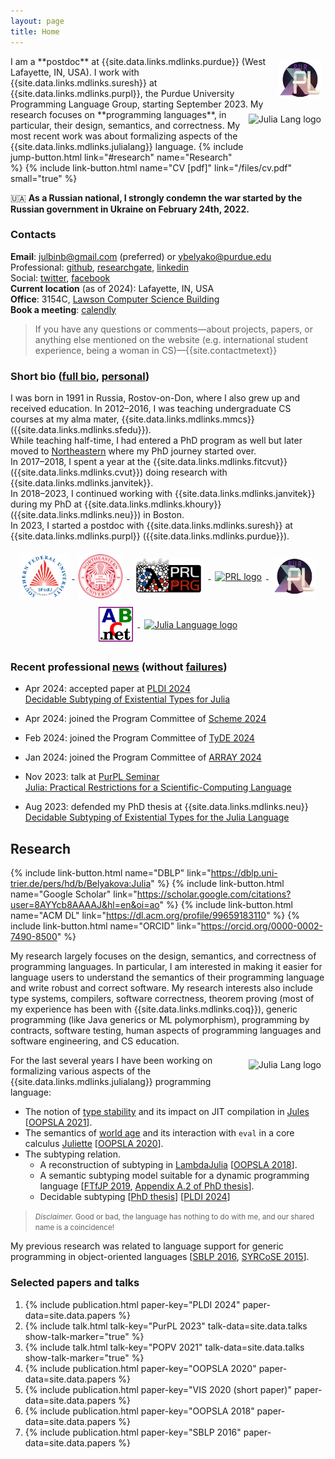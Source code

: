 ```yaml
---
layout: page
title: Home
---
```


<a href="{{site.data.links.places.purpl.link}}" target="_blank">
  <img src="img/purpl.webp" alt="PurPL logo"
    style="height: 60px; float: right; margin: 0.5em; vertical-align: middle; display: inline-block"/>
</a>
I am a **postdoc** at {{site.data.links.mdlinks.purdue}} (West Lafayette, IN, USA).
I work with {{site.data.links.mdlinks.suresh}}
at {{site.data.links.mdlinks.purpl}}, the Purdue University Programming Language Group,
starting September 2023.

<a href="{{site.data.links.websites.julialang.link}}" target="_blank">
  <img src="img/julia-logo.svg" alt="Julia Lang logo"
    style="height: 60px; float: right; margin: 0.5em; vertical-align: middle; display: inline-block"/>
</a>
My research focuses on **programming languages**, in particular,
their design, semantics, and correctness.
My most recent work was about formalizing aspects of
the {{site.data.links.mdlinks.julialang}} language.  
{% include jump-button.html link="#research" name="Research" %}
{% include link-button.html name="CV [pdf]" link="/files/cv.pdf" small="true" %}

&#127482;&#127462; **As a Russian national, I strongly condemn the war started by the Russian government in Ukraine on February 24th, 2022.**

### Contacts

**Email**: [julbinb@gmail.com](mailto:julbinb@gmail.com) (preferred)
or [ybelyako@purdue.edu](mailto:ybelyako@purdue.edu)  
Professional: [github]({{site.github.account}}),
[researchgate]({{site.researchgate}}), [linkedin]({{site.linkedin}})  
Social: [twitter]({{site.twitter}}), [facebook]({{site.facebook}})  
**Current location** (as of 2024): Lafayette, IN, USA  
**Office**: 3154C, [Lawson Computer Science Building](https://maps.app.goo.gl/1vUMvpQ6jUNj8AYJ8)  
**Book a meeting**: [calendly](https://calendly.com/julbinb/meeting)
<!--[skype](skype:juliet_belyakova)-->  
<!--Web-page in Russian:
[staff.mmcs.sfedu.ru](http://staff.mmcs.sfedu.ru/~juliet/index.html).-->

<!-- #### Questions, comments, feedback -->

> If you have any questions or comments—about projects, papers,
> or anything else mentioned on the website
> (e.g. international student experience, being a woman
> in CS)—{{site.contactmetext}}

### Short bio ([full bio](bio), [personal](personal))

I was born in 1991 in Russia, Rostov-on-Don, where I also grew up
and received education.
In 2012–2016, I was teaching undergraduate CS courses at my alma mater,
{{site.data.links.mdlinks.mmcs}} ({{site.data.links.mdlinks.sfedu}}).  
While teaching half-time, I had entered a PhD program as well
but later moved to [Northeastern]({{site.data.links.places.neu.link}})
where my PhD journey started over.  
In 2017–2018, I spent a year at the {{site.data.links.mdlinks.fitcvut}}
({{site.data.links.mdlinks.cvut}}) doing research
with {{site.data.links.mdlinks.janvitek}}.  
In 2018–2023, I continued working with {{site.data.links.mdlinks.janvitek}}
during my PhD at {{site.data.links.mdlinks.khoury}}
({{site.data.links.mdlinks.neu}}) in Boston.  
In 2023, I started a postdoc with {{site.data.links.mdlinks.suresh}}
at {{site.data.links.mdlinks.purpl}} ({{site.data.links.mdlinks.purdue}}).

<!--
> If you have questions about doing a PhD in the US,
> being an international student, woman in CS, etc.,
> feel free to contact me.
-->

<div style="text-align: center;">
<a href="{{site.data.links.places.sfedu.link}}" target="_blank">
  <img src="img/sfedu-en.png" alt="Southern Federal University logo"
    style="height: 70px; margin: 0.5em; vertical-align: middle; display: inline"/>
</a>
<a href="{{site.data.links.places.neu.link}}" target="_blank">
  <img src="img/neu-logo.svg" alt="Northeastern University logo"
    style="height: 70px; margin: 0.5em; vertical-align: middle; display: inline"/>
</a>
<a href="{{site.data.links.places.prlprg.link}}" target="_blank">
  <img src="img/prl-prg.png" alt="PRL PRG logo"
    style="height: 60px; margin: 0.5em; vertical-align: middle; display: inline"/>
</a>
<a href="{{site.data.links.places.prl.link}}" target="_blank">
  <img src="img/prl.png" alt="PRL logo"
    style="height: 60px; margin: 0.5em; vertical-align: middle; display: inline"/>
</a>
<a href="{{site.data.links.places.purpl.link}}" target="_blank">
  <img src="img/purpl.webp" alt="PurPL logo"
    style="height: 60px; margin: 0.5em; vertical-align: middle; display: inline"/>
</a>
<a href="{{site.data.links.websites.pascalabc}}" target="_blank">
  <img src="img/pabcnet-logo.png" alt="PascalABC.NET logo"
    style="height: 56px; margin: 0.5em; vertical-align: middle; display: inline"/>
</a>
<a href="{{site.data.links.websites.julialang}}" target="_blank">
  <img src="img/julia-logo.svg" alt="Julia Language logo"
    style="height: 60px; margin: 0.5em; vertical-align: middle; display: inline"/>
</a>
</div>

### Recent professional [news](news) (without [failures](failures))

* Apr 2024: accepted paper at
  [PLDI 2024](https://pldi24.sigplan.org/)  
  [Decidable Subtyping of Existential Types for Julia](/papers#pldi2024)

* Apr 2024: joined the Program Committee of
  [Scheme 2024](https://icfp24.sigplan.org/home/scheme-2024)

* Feb 2024: joined the Program Committee of
  [TyDE 2024](https://icfp24.sigplan.org/home/tyde-2024)

* Jan 2024: joined the Program Committee of
  [ARRAY 2024](https://pldi24.sigplan.org/home/ARRAY-2024)

* Nov 2023: talk at [PurPL Seminar](https://purduepl.github.io/seminars.html)  
  [Julia: Practical Restrictions for a Scientific-Computing Language](/talks#purpl2023)

* Aug 2023: defended my PhD thesis at {{site.data.links.mdlinks.neu}}  
  [Decidable Subtyping of Existential Types for the Julia Language](/papers#phdthesis)

## <span id="research">Research</span>

{% include link-button.html name="DBLP" link="https://dblp.uni-trier.de/pers/hd/b/Belyakova:Julia" %}
{% include link-button.html name="Google Scholar" link="https://scholar.google.com/citations?user=8AYYcb8AAAAJ&hl=en&oi=ao" %}
{% include link-button.html name="ACM DL" link="https://dl.acm.org/profile/99659183110" %}
{% include link-button.html name="ORCID" link="https://orcid.org/0000-0002-7490-8500" %}

My research largely focuses on the design, semantics, and correctness
of programming languages.
In particular, I am interested in making it easier for language users
to understand the semantics of their programming language
and write robust and correct software.
My research interests also include type systems, compilers,
software correctness, theorem proving (most of my experience has been with
{{site.data.links.mdlinks.coq}}),
generic programming (like Java generics or ML polymorphism),
programming by contracts, software testing,
human aspects of programming languages and software engineering,
and CS education.

<a href="{{site.data.links.websites.julialang}}" target="_blank">
  <img src="img/julia-logo.svg" alt="Julia Lang logo"
    style="height: 60px; float: right; margin: 0.5em; vertical-align: middle; display: inline-block"/>
</a>
For the last several years I have been working on formalizing
various aspects of the {{site.data.links.mdlinks.julialang}}
programming language:

* The notion of [type stability]({{site.data.links.websites.typestability}})
  and its impact on JIT compilation in [Jules](/projects/jules)
  [[OOPSLA 2021](/papers#oopsla2021)].
* The semantics of
  [world age]({{site.data.links.websites.worldage}})
  and its interaction with `eval`
  in a core calculus [Juliette](/projects/juliette)
  [[OOPSLA 2020](/papers#oopsla2020)].
* The subtyping relation.
  - A reconstruction of subtyping in
    [LambdaJulia](/projects/lambda-julia) [[OOPSLA 2018](/papers#oopsla2018)].
  - A semantic subtyping model suitable for a dynamic programming language
    [[FTfJP 2019](/papers#ftfjp2019), 
    [Appendix A.2 of PhD thesis](https://julbinb.github.io/papers#phdthesis)].
  - Decidable subtyping
    [[PhD thesis](https://julbinb.github.io/papers#phdthesis)]
    [[PLDI 2024](/papers#pldi2024)]

> <small>_Disclaimer._ Good or bad, the language has nothing to do with me, and our shared name is a coincidence!</small>

My previous research was related to language support for generic programming
in object-oriented languages
[[SBLP 2016](/papers#sblp2016), [SYRCoSE 2015](/papers#syrcose2015)].

### Selected papers and talks

1. {% include publication.html paper-key="PLDI 2024"
      paper-data=site.data.papers %}
1. {% include talk.html talk-key="PurPL 2023" talk-data=site.data.talks show-talk-marker="true" %}
1. {% include talk.html talk-key="POPV 2021" talk-data=site.data.talks show-talk-marker="true" %}
1. {% include publication.html paper-key="OOPSLA 2020"
      paper-data=site.data.papers %}
1. {% include publication.html paper-key="VIS 2020 (short paper)" paper-data=site.data.papers %}
1. {% include publication.html paper-key="OOPSLA 2018" paper-data=site.data.papers %}
1. {% include publication.html paper-key="SBLP 2016" paper-data=site.data.papers %}
